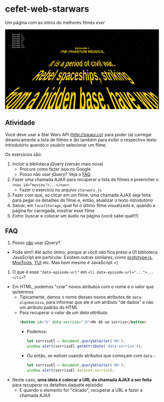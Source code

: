 # cefet-web-starwars

Um página com as intros do melhores filmes _ever_

![](imgs/star-wars.png)

## Atividade

Você deve usar a Star Wars API (http://swapi.co) para poder (a) carregar
dinamicamente a lista de filmes e (b) também para exibir o respectivo texto
introdutório quando o usuário selecionar um filme.

Os exercícios são:

1. Incluir a biblioteca jQuery (versão mais nova)
   - Procure como fazer isso no Google
   - Posso não usar jQuery? Veja o [FAQ](#faq)
1. Fazer uma chamada AJAX para recuperar a lista de filmes e preencher o
   `<nav id="movies">...</nav>`
   - Fazer o exercício no arquivo `starwars.js`
1. Fazer com que, ao clicar em um filme, uma chamada AJAX seja feita para
   pegar os detalhes do filme e, então, atualizar o texto introdutório
1. Salvar, em `localStorage`, qual foi o último filme visualizado e, quando
   a página for carregada, mostrar esse filme
1. _Extra_: buscar e colocar um áudio na página (você sabe qual!!!)


## FAQ

1. Posso <u>não</u> usar jQuery?
  - Pode sim!! Até acho ótimo, porque aí você não fica preso a 01 biblioteca
    JavaScript em particular. Existem outras similares, como
    [prototype.js][prototype], [MooTools][mootools], [YUI][yui] etc. Mas bom
    mesmo é JavaScript =)
1. O que é esse `"data-episode-url"` em `<li data-episode-url="...">...</li>`?
  - Em HTML, podemos "criar" novos atributos com o nome e o valor que quisermos
    - Tipicamente, damos o nome desses novos atributos de `data-algumacoisa`,
      para informar que ele é um atributo "de dados" e não um atributo
      padrão do HTML
    - Para recuperar o valor de um _data attribute_:
      ```html
      <button id="b" data-sorriso=":D">Me dê um sorriso</button>
      ```
      - Podemos:
        ```js
        let sorrisoEl = document.querySelector('#b');
        window.alert(sorrisoEl.getAttribute('data-sorriso'));
        ```
      - Ou então, se estiver usando atributos que começam com `data-`:
        ```js
        let sorrisoEl = document.querySelector('#b');
        window.alert(sorrisoEl.dataset.sorriso);
        ```
  - Neste caso, **uma ideia é colocar a URL da chamada AJAX a ser feita** para
    recuperar os detalhes daquele episódio
    - E quando o elemento for "clicado", recuperar a URL e fazer a chamada AJAX



[prototype]: http://prototypejs.org/
[mootools]: https://mootools.net/
[yui]: https://yuilibrary.com/
